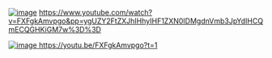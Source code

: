 
[![image](https://github.com/user-attachments/assets/bc16bde7-464e-4924-8126-ecbb2881cf7f)](https://www.youtube.com/watch?v=FXFgkAmvpgo&pp=ygUZY2FtZXJhIHhyIHF1ZXN0IDMgdnVmb3JpYdIHCQmECQGHKiGM7w%3D%3D)
https://www.youtube.com/watch?v=FXFgkAmvpgo&pp=ygUZY2FtZXJhIHhyIHF1ZXN0IDMgdnVmb3JpYdIHCQmECQGHKiGM7w%3D%3D



[![image](https://github.com/user-attachments/assets/904cd1fc-19e4-4782-89b3-80fd4f07d53c)
](https://youtu.be/FXFgkAmvpgo?t=1)
https://youtu.be/FXFgkAmvpgo?t=1
